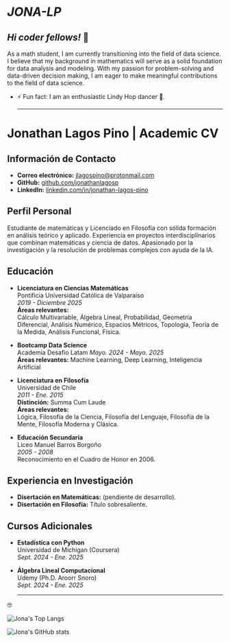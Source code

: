 # _JONA-LP_

## _Hi coder fellows!_ 👋

As a math student, I am currently transitioning into the field of data science. I believe that my background in mathematics will serve as a solid foundation for data analysis and modeling. With my passion for problem-solving and data-driven decision making, I am eager to make meaningful contributions to the field of data science.
<!--
**Jona-LP/Jona-LP** is a ✨ _special_ ✨ repository because its `README.md` (this file) appears on your GitHub profile.

Here are some ideas to get you started:

- 🔭 I’m currently working on ...
- 🌱 I’m currently learning ...
- 👯 I’m looking to collaborate on ...
- 🤔 I’m looking for help with ...
- 💬 Ask me about ...
- 📫 How to reach me: ...

-->
- ⚡ Fun fact: I am an enthusiastic Lindy Hop dancer 🕺.

  ---
# Jonathan Lagos Pino | Academic CV

## Información de Contacto
- **Correo electrónico:** jlagospino@protonmail.com
- **GitHub:** [github.com/jonathanlagosp](http://www.github.com/jonathanlagosp)
- **LinkedIn:** [linkedin.com/in/jonathan-lagos-pino](http://www.linkedin.com/in/jonathan-lagos-pino/)

## Perfil Personal
Estudiante de matemáticas y  Licenciado en  Filosofía con sólida formación en análisis teórico y aplicado. Experiencia en proyectos interdisciplinarios que combinan matemáticas y ciencia de datos. Apasionado por la investigación y la resolución de problemas complejos con ayuda de la IA.

## Educación
- **Licenciatura en Ciencias Matemáticas**  
  Pontificia Universidad Católica de Valparaíso  
  _2019 - Diciembre 2025_  
  **Áreas relevantes:**  
  Cálculo Multivariable, Álgebra Lineal, Probabilidad, Geometría Diferencial, Análisis Numérico, Espacios Métricos, Topología, Teoría de la Medida, Análisis Funcional, Física.

- **Bootcamp Data Science**  
  Academia Desafío Latam 
  _Mayo. 2024 - Mayo. 2025_  
  **Áreas relevantes:** Machine Learning, Deep Learning, Inteligencia Artificial

- **Licenciatura en Filosofía**  
  Universidad de Chile  
  _2011 - Ene. 2015_  
  **Distinción:** Summa Cum Laude  
  **Áreas relevantes:**  
  Lógica, Filosofía de la Ciencia, Filosofía del Lenguaje, Filosofía de la Mente, Filosofía Moderna y Clásica.

- **Educación Secundaria**  
  Liceo Manuel Barros Borgoño  
  _2005 - 2008_  
  Reconocimiento en el Cuadro de Honor en 2006.

## Experiencia en Investigación
- **Disertación en Matemáticas:** (pendiente de desarrollo).  
- **Disertación en Filosofía:** Título sobresaliente.

## Cursos Adicionales
- **Estadística con Python**  
  Universidad de Michigan (Coursera)  
  _Sept. 2024 - Ene. 2025_

- **Álgebra Lineal Computacional**  
  Udemy (Ph.D. Aroorr Snoro)  
  _Sept. 2024 - Ene. 2025_

  ---

🤓

![Jona's Top Langs](https://github-readme-stats.vercel.app/api/top-langs/?username=jona-lp&theme=monokai)

![Jona's GitHub stats](https://github-readme-stats.vercel.app/api?username=jona-lp&show_icons=true&theme=monokai)
